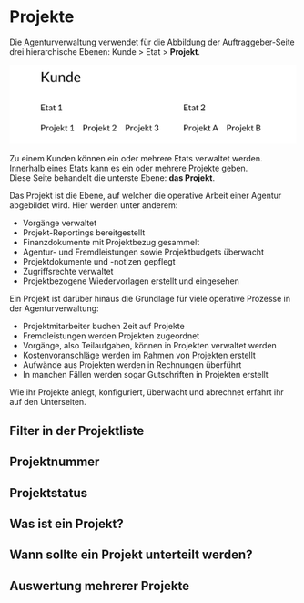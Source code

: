 # Projekte

Die Agenturverwaltung verwendet für die Abbildung der Auftraggeber-Seite drei hierarchische Ebenen: Kunde &gt; Etat &gt; **Projekt**. 

![](../../.gitbook/assets/1.png)

Zu einem Kunden können ein oder mehrere Etats verwaltet werden.   
Innerhalb eines Etats kann es ein oder mehrere Projekte geben.  
Diese Seite behandelt die unterste Ebene: **das Projekt**.

Das Projekt ist die Ebene, auf welcher die operative Arbeit einer Agentur abgebildet wird. Hier werden unter anderem:

* Vorgänge verwaltet
* Projekt-Reportings bereitgestellt
* Finanzdokumente mit Projektbezug gesammelt
* Agentur- und Fremdleistungen sowie Projektbudgets überwacht
* Projektdokumente und -notizen gepflegt
* Zugriffsrechte verwaltet
* Projektbezogene Wiedervorlagen erstellt und eingesehen

Ein Projekt ist darüber hinaus die Grundlage für viele operative Prozesse in der Agenturverwaltung:

* Projektmitarbeiter buchen Zeit auf Projekte
* Fremdleistungen werden Projekten zugeordnet 
* Vorgänge, also Teilaufgaben, können in Projekten verwaltet werden
* Kostenvoranschläge werden im Rahmen von Projekten erstellt
* Aufwände aus Projekten werden in Rechnungen überführt
* In manchen Fällen werden sogar Gutschriften in Projekten erstellt

Wie ihr Projekte anlegt, konfiguriert, überwacht und abrechnet erfahrt ihr auf den Unterseiten.

## Filter in der Projektliste

## Projektnummer

## Projektstatus

## Was ist ein Projekt?

## Wann sollte ein Projekt unterteilt werden?

## Auswertung mehrerer Projekte

